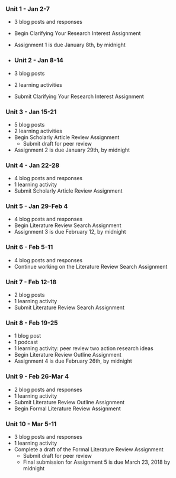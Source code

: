 ### Unit 1 - Jan 2-7

* 3 blog posts and responses
* Begin Clarifying Your Research Interest Assignment
* Assignment 1 is due January 8th, by midnight
* ### Unit 2 - Jan 8-14

* 3 blog posts 
* 2 learning activities
* Submit Clarifying Your Research Interest Assignment

### Unit 3 - Jan 15-21

* 5 blog posts
* 2 learning activities
* Begin Scholarly Article Review Assignment
  * Submit draft for peer review
* Assignment 2 is due January 29th, by midnight

### Unit 4 - Jan 22-28

* 4 blog posts and responses
* 1 learning activity
* Submit Scholarly Article Review Assignment

### Unit 5 - Jan 29-Feb 4

* 4 blog posts and responses
* Begin Literature Review Search Assignment
* Assignment 3 is due February 12, by midnight

### Unit 6 - Feb 5-11

* 4 blog posts and responses
* Continue working on the Literature Review Search Assignment

### Unit 7 - Feb 12-18

* 2 blog posts
* 1 learning activity
* Submit Literature Review Search Assignment

### Unit 8 - Feb 19-25

* 1 blog post
* 1 podcast
* 1 learning activity: peer review two action research ideas
* Begin Literature Review Outline Assignment
* Assignment 4 is due February 26th, by midnight

### Unit 9 - Feb 26-Mar 4

* 2 blog posts and responses
* 1 learning activity
* Submit Literature Review Outline Assignment
* Begin Formal Literature Review Assignment

### Unit 10 - Mar 5-11

* 3 blog posts and responses
* 1 learning activity
* Complete a draft of the Formal Literature Review Assignment
  * Submit draft for peer review
  * Final submission for Assignment 5 is due March 23, 2018 by midnight



